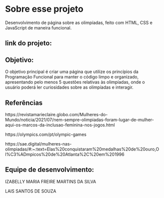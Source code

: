 <h1>Sobre esse projeto</h1>
<p>Desenvolvimento de página sobre as olimpíadas, feito com HTML, CSS e JavaScript
de maneira funcional.</p>

## link do projeto: 

## Objetivo:
<p>O objetivo principal é criar
uma página que utilize os princípios da Programação Funcional para manter o código limpo e
organizado, apresentando pelo menos 5 questões relativas às olimpíadas, onde o usuário poderá ler curiosidades sobre as olimpíadas e interagir.</p>

## Referências 
<p>https://revistamarieclaire.globo.com/Mulheres-do-Mundo/noticia/2021/07/nem-sempre-olimpiadas-foram-lugar-de-mulher-aqui-os-marcos-da-inclusao-feminina-nos-jogos.html</p>

<p>https://olympics.com/pt/olympic-games</p>
<p>https://sae.digital/mulheres-nas-olimpiadas/#:~:text=Elas%20conquistaram%20medalhas%20de%20ouro,Ol%C3%ADmpicos%20de%20Atlanta%2C%20em%201996</p>

## Equipe de desenvolvimento:
<p>IZABELLY MARIA FREIRE MARTINS DA SILVA</p>
<p>LAIS SANTOS DE SOUZA</p>
